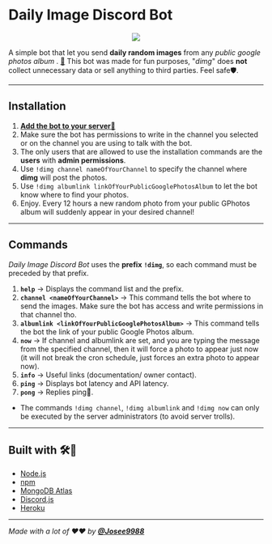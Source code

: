 # **Daily Image Discord Bot**

<p align="center">
   <a href="https://discord.com/oauth2/authorize?client_id=806274731245436960&permissions=3072&scope=bot">
     <img src="https://i.imgur.com/gZgo0no.png">
   </a>
</p>

A simple bot that let you send **daily random images** from any *public google photos album*
. **[🤖](https://discord.com/oauth2/authorize?client_id=806274731245436960&scope=bot&permissions=52224)**
This bot was made for fun purposes, "*dimg*" does **not** collect unnecessary data or sell anything to third parties.
Feel safe🛡️.

---

## **Installation**

1. **[Add the bot to your server🤖](https://discord.com/oauth2/authorize?client_id=806274731245436960&scope=bot&permissions=52224)**
2. Make sure the bot has permissions to write in the channel you selected or on the channel you are using to talk with
   the bot.
3. The only users that are allowed to use the installation commands are the **users** with **admin permissions**.   
4. Use `!dimg channel nameOfYourChannel` to specify the channel where **dimg** will post the photos.
5. Use `!dimg albumlink linkOfYourPublicGooglePhotosAlbum` to let the bot know where to find your photos.
6. Enjoy. Every 12 hours a new random photo from your public GPhotos album will suddenly appear in your desired channel!

---

## **Commands**

*Daily Image Discord Bot* uses the **prefix** **`!dimg`**, so each command must be preceded by that prefix.

1. **`help`** -> Displays the command list and the prefix.
2. **`channel <nameOfYourChannel>`** -> This command tells the bot where to send the images. Make sure the bot has
   access and write permissions in that channel tho.
3. **`albumlink <linkOfYourPublicGooglePhotosAlbum>`** ->  This command tells the bot the link of your public Google
   Photos album.
4. **`now`** -> If channel and albumlink are set, and you are typing the message from the specified channel, then it will
   force a photo to appear just now (it will not break the cron schedule, just forces an extra photo to appear now).
5. **`info`** -> Useful links (documentation/ owner contact).
6. **`ping`** -> Displays bot latency and API latency.
7. **`pong`** -> Replies ping🤪.

- The commands `!dimg channel`, `!dimg albumlink` and `!dimg now` can only be executed by the server administrators (to avoid server trolls).

---

## **Built with** 🛠️🔧

- [Node.js](https://nodejs.org/en/)
- [npm](https://www.npmjs.com/)
- [MongoDB Atlas](https://www.mongodb.com/cloud/atlas)
- [Discord.js](https://discord.js.org/#/)
- [Heroku](https://heroku.com/)

---

_Made with a lot of ❤️❤️ by **[@Josee9988](https://github.com/Josee9988)**_
